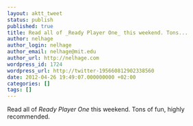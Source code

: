 ```yaml
---
layout: aktt_tweet
status: publish
published: true
title: Read all of _Ready Player One_ this weekend. Tons...
author: nelhage
author_login: nelhage
author_email: nelhage@mit.edu
author_url: http://nelhage.com
wordpress_id: 1724
wordpress_url: http://twitter-195660812902338560
date: 2012-04-26 19:49:07.000000000 +02:00
categories: []
tags: []
---
```

Read all of _Ready Player One_ this weekend. Tons of fun, highly recommended.
